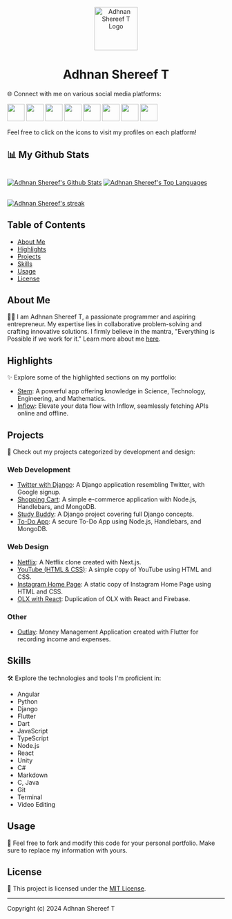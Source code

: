 <p align="center">
  <img src="https://www.adhnan.me/assets/images/A.svg" alt="Adhnan Shereef T Logo" width="100" height="100">
</p>
<h1 align="center">Adhnan Shereef T</h1>

🌐 Connect with me on various social media platforms:

[<img src="https://upload.wikimedia.org/wikipedia/commons/5/57/X_logo_2023_%28white%29.png" height="40px" width="40px">](https://twitter.com/adhnanshereef)
[<img src="https://cdn-icons-png.flaticon.com/256/174/174857.png" height="40px" width="40px">](https://www.linkedin.com/in/adhnanshereef)
[<img src="https://cdn2.iconfinder.com/data/icons/font-awesome/1792/github-square-512.png" height="40px" width="40px">](https://github.com/adhnanshereef)
[<img src="https://www.edigitalagency.com.au/wp-content/uploads/new-Instagram-logo-png-full-colour-glyph.png" height="40px" width="40px">](https://www.instagram.com/adhnanshereef)
[<img src="https://upload.wikimedia.org/wikipedia/commons/6/6c/Facebook_Logo_2023.png" height="40px" width="40px">](https://www.facebook.com/adhnanshereef)
[<img src="https://cdn.icon-icons.com/icons2/3041/PNG/512/medium_logo_icon_189223.png" height="40px" width="40px">](https://adhnanshereef.medium.com)
[<img src="https://cdn1.iconfinder.com/data/icons/logos-and-brands-3/512/84_Dev_logo_logos-512.png" height="40px" width="40px">](https://dev.to/adhnanshereef)
[<img src="https://seeklogo.com/images/G/gitlab-logo-757620E430-seeklogo.com.png" height="40px" width="40px">](https://gitlab.com/adhnanshereef)

Feel free to click on the icons to visit my profiles on each platform!

## 📊 My Github Stats

<br/>
<a href="https://github.com/AdhnanShereef/github-readme-stats"><img alt="Adhnan Shereef's Github Stats" src="https://github-readme-stats.vercel.app/api?username=AdhnanShereef&show_icons=true&count_private=true&theme=react&hide_border=true&bg_color=0D1117" /></a>
<a href="https://github.com/AdhnanShereef/github-readme-stats"><img alt="Adhnan Shereef's Top Languages" src="https://github-readme-stats.vercel.app/api/top-langs/?username=nullpwn&langs_count=8&count_private=true&layout=compact&theme=react&hide_border=true&bg_color=0D1117" /></a>

<br/>
<br/>

<p>
    <a href="https://github.com/AdhnanShereef/github-readme-streak-stats">
        <img title="🔥 Get streak stats for your profile at git.io/streak-stats" alt="Adhnan Shereef's streak" src="https://github-readme-streak-stats.herokuapp.com/?user=AdhnanShereef&theme=black-ice&hide_border=true&stroke=0000&background=060A0CD0"/>
    </a>
</p>

## Table of Contents

- [About Me](#about-me)
- [Highlights](#highlights)
- [Projects](#projects)
- [Skills](#skills)
- [Usage](#usage)
- [License](#license)

## About Me

👨‍💻 I am Adhnan Shereef T, a passionate programmer and aspiring entrepreneur. My expertise lies in collaborative problem-solving and crafting innovative solutions. I firmly believe in the mantra, "Everything is Possible if we work for it." Learn more about me [here](#about).

## Highlights

✨ Explore some of the highlighted sections on my portfolio:

- [Stem](https://stem.adhnan.me): A powerful app offering knowledge in Science, Technology, Engineering, and Mathematics.
- [Inflow](https://inflow.adhnan.me/): Elevate your data flow with Inflow, seamlessly fetching APIs online and offline.

## Projects

🚀 Check out my projects categorized by development and design:

### Web Development

- [Twitter with Django](https://github.com/adhnanshereef/twitter): A Django application resembling Twitter, with Google signup.
- [Shopping Cart](https://github.com/AdhnanShereef/Shopping_Cart): A simple e-commerce application with Node.js, Handlebars, and MongoDB.
- [Study Buddy](https://github.com/AdhnanShereef/Django): A Django project covering full Django concepts.
- [To-Do App](https://github.com/AdhnanShereef/To_Do_App): A secure To-Do App using Node.js, Handlebars, and MongoDB.

### Web Design

- [Netflix](https://netflix-adn.netlify.app): A Netflix clone created with Next.js.
- [YouTube (HTML & CSS)](https://github.com/AdhnanShereef/YouTube-HTML-and-CSS): A simple copy of YouTube using HTML and CSS.
- [Instagram Home Page](https://responsive-instagram-home-page.netlify.app): A static copy of Instagram Home Page using HTML and CSS.
- [OLX with React](https://github.com/AdhnanShereef/OLX_with_react): Duplication of OLX with React and Firebase.

### Other

- [Outlay](https://github.com/AdhnanShereef/Outlay): Money Management Application created with Flutter for recording income and expenses.

## Skills

🛠️ Explore the technologies and tools I'm proficient in:

- Angular
- Python
- Django
- Flutter
- Dart
- JavaScript
- TypeScript
- Node.js
- React
- Unity
- C#
- Markdown
- C, Java
- Git
- Terminal
- Video Editing

## Usage

🔧 Feel free to fork and modify this code for your personal portfolio. Make sure to replace my information with yours.

## License

📄 This project is licensed under the [MIT License](LICENSE).

---

Copyright (c) 2024 Adhnan Shereef T
